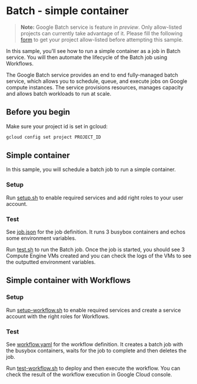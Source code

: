 # Batch - simple container

> **Note:** Google Batch service is feature in *preview*.
> Only allow-listed projects can currently take advantage of it. Please fill the
> following [form](https://docs.google.com/forms/d/e/1FAIpQLSdfwO0N4oTu14bW3yxJBAak4KMn8qqeArs2NuNBXDrcjG-g5Q/viewform)
> to get your project allow-listed before attempting this sample.

In this sample, you'll see how to run a simple container as a job in Batch service. You
will then automate the lifecycle of the Batch job using Workflows.

The Google Batch service provides an end to end fully-managed batch service,
which allows you to schedule, queue, and execute jobs on Google compute
instances. The service provisions resources, manages capacity and allows batch
workloads to run at scale.

## Before you begin

Make sure your project id is set in gcloud:

```sh
gcloud config set project PROJECT_ID
```

## Simple container

In this sample, you will schedule a batch job to run a simple container.

### Setup

Run [setup.sh](setup.sh) to enable required services and add right roles to your user account.

### Test

See [job.json](job.json) for the job definition. It runs 3 busybox containers
and echos some environment variables.

Run [test.sh](test.sh) to run the Batch job. Once the job is started, you should
see 3 Compute Engine VMs created and you can check the logs of the VMs to see
the outputted environment variables.

## Simple container with Workflows

### Setup

Run [setup-workflow.sh](setup-workflow.sh) to enable required services and
create a service account with the right roles for Workflows.

### Test

See [workflow.yaml](workflow.yaml) for the workflow definition. It creates a
batch job with the busybox containers, waits for the job to complete and then
deletes the job.

Run [test-workflow.sh](test-workflow.sh) to deploy and then execute the
workflow. You can check the result of the workflow execution in Google Cloud
console.